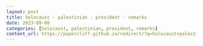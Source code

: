 ```yaml
---
layout: post
title: holocaust · palestinian · president · remarks
date: 2023-09-08
categories: [holocaust, palestinian, president, remarks]
content_url: https://papercliff.github.io/redirect/?q=holocaust+palestinian+president+remarks&tbs=cdr:1,cd_min:9/7/2023,cd_max:9/9/2023
---
```

